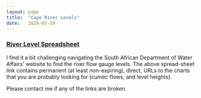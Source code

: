 ```yaml
---
layout: page
title:  "Cape River Levels"
date:   2020-05-29
---
```


### [River Level Spreadsheet](https://docs.google.com/spreadsheets/d/e/2PACX-1vSrvfmAJjNp7dg7eLW6P2ZQs09h-TpATIjnaUL8U9JCdee6Y6lmWLX4CdWaTsNBD_IykDDUURLJ7kFZ/pubhtml?gid=1920985366&single=true)

I find it a bit challenging navigating the South African Department of Water Affairs' website to find the river flow gauge levels.
The above spread-sheet link contains permanent (at least non-expiring), direct, URLs to the charts 
that you are probably looking for (cumec flows, and level heights).

Please contact me if any of the links are broken.

